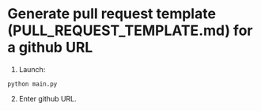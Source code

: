 # Generate pull request template (PULL_REQUEST_TEMPLATE.md) for a github URL

1. Launch: 

```
python main.py
```
2. Enter github URL.
